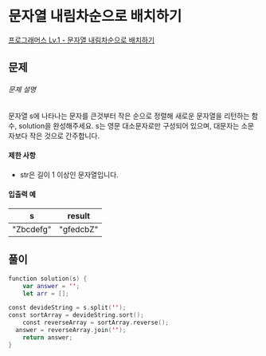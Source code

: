 <!-- @format -->

# 문자열 내림차순으로 배치하기

[프로그래머스 Lv.1 - 문자열 내림차순으로 배치하기](https://school.programmers.co.kr/learn/courses/30/lessons/12917)

## 문제

###### 문제 설명

문자열 s에 나타나는 문자를 큰것부터 작은 순으로 정렬해 새로운 문자열을 리턴하는 함수, solution을 완성해주세요.
s는 영문 대소문자로만 구성되어 있으며, 대문자는 소문자보다 작은 것으로 간주합니다.

#### 제한 사항

- str은 길이 1 이상인 문자열입니다.

#### 입출력 예

| s         | result    |
| --------- | --------- |
| "Zbcdefg" | "gfedcbZ" |

## 풀이

```swift
function solution(s) {
    var answer = '';
    let arr = [];

const devideString = s.split('');
const sortArray = devideString.sort();
    const reverseArray = sortArray.reverse();
  answer = reverseArray.join('');
    return answer;
}
```
